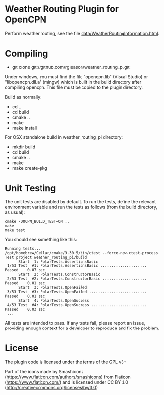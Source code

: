 Weather Routing Plugin for OpenCPN
===========================================

Perform weather routing, see the file [data/WeatherRoutingInformation.html](data/WeatherRoutingInformation.html).

Compiling
=========

* git clone git://github.com/rgleason/weather_routing_pi.git

Under windows, you must find the file "opencpn.lib" (Visual Studio) or "libopencpn.dll.a" (mingw) which is built in the build directory after compiling opencpn.  This file must be copied to the plugin directory.

Build as normally:

* cd ..
* cd build
* cmake ..
* make
* make install

For OSX standalone build in weather_routing_pi directory:

* mkdir build
* cd build
* cmake ..
* make
* make create-pkg

Unit Testing
============

The unit tests are disabled by default. To run the tests, define the relevant environment variable and run the tests as follows (from the build directory, as usual):

```
cmake -DOCPN_BUILD_TEST=ON ..
make
make test
```

You should see something like this:

```
Running tests...
/opt/homebrew/Cellar/cmake/3.30.5/bin/ctest --force-new-ctest-process
Test project weather_routing_pi/build
      Start  1: PolarTests.AssertionsBasic
 1/53 Test  #1: PolarTests.AssertionsBasic .....................   Passed    0.07 sec
      Start  2: PolarTests.ConstructorBasic
 2/53 Test  #2: PolarTests.ConstructorBasic ....................   Passed    0.01 sec
      Start  3: PolarTests.OpenFailed
 3/53 Test  #3: PolarTests.OpenFailed ..........................   Passed    0.01 sec
      Start  4: PolarTests.OpenSuccess
 4/53 Test  #4: PolarTests.OpenSuccess .........................   Passed    0.03 sec
 ...
 ```

All tests are intended to pass.  If any tests fail, please report an issue, providing enough context 
for a developer to reproduce and fix the problem.

License
=======
The plugin code is licensed under the terms of the GPL v3+ 

Part of the icons made by Smashicons (https://www.flaticon.com/authors/smashicons) from Flaticon (https://www.flaticon.com/) and is licensed under CC BY 3.0 (http://creativecommons.org/licenses/by/3.0)

